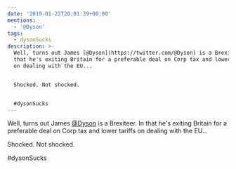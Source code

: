 ```yaml
---
date: '2019-01-22T20:01:39+00:00'
mentions:
  - '@Dyson'
tags:
  - dysonSucks
description: >-
  Well, turns out James [@Dyson](https://twitter.com/@Dyson) is a Brexiteer. In
  that he's exiting Britain for a preferable deal on Corp tax and lower tariffs
  on dealing with the EU... 


  Shocked. Not shocked.


  #dysonSucks
---
```

Well, turns out James [@Dyson](https://twitter.com/@Dyson) is a Brexiteer. In that he's exiting Britain for a preferable deal on Corp tax and lower tariffs on dealing with the EU... 

Shocked. Not shocked.

#dysonSucks
